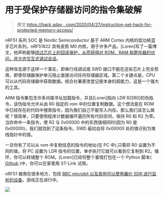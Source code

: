 # 用于受保护存储器访问的指令集破解

> 原文:[https://hack aday . com/2020/04/27/instruction-set-hack-for-protected-memory-access/](https://hackaday.com/2020/04/27/instruction-set-hack-for-protected-memory-access/)

nRF51 系列 SOC 是 Nordic Semiconductor 基于 ARM Cortex 内核的低功耗蓝牙芯片系列。nRF51822 具有皮质 M0 内核，用于许多产品。[Loren]写了一篇博文，他声称能够[绕过芯片上的回读保护，从而获得对 ROM、RAM 和寄存器的访问，并允许交互式调试会话](https://www.optiv.com/blog/automated-unlocking-nrf51-series-socs-nrfsec)。

这种攻击源于这样一个事实，即串行线调试或 SWD 接口不能在这些芯片上完全禁用，即使存储器保护单元阻止直接访问任何存储器区域。第二个关键点是，CPU 可以从代码存储器中获取数据。结合社署更改登记册本身的超能力，这是一个强大的工具。

ARM 指令集包含许多间接寻址加载指令，并且[Loren]指向 LDR R2[R0]的伪指令，该伪指令允许从由 R0 指定的 rom 中的位置复制数据。这个想法是在 ROM 中已经存在的代码中搜索指令，因为我们自己不能写入内存。那么我们该怎么做呢？很简单，只要使用程序计数器循环遍历所有代码空间，保持 R0 和 R2 为零。当你命中一条指令，使 R2 与 0x00000 中的东西值相同时(因为 R0 是 0x00000)，我们就找到了这条指令。SWD 最初会将 0x00000 处的值识别为堆栈指针中的值。

一旦你有了可以从 rom 中复制信息的指令的地址(在 PC 中),只需将 R0 设置为不同的值，将 PC 设置为 LDR 指令的位置，单步执行它就可以看到它复制到 R2。循环，你可以转储整个 ROM。[Loren]已经将整个事情打包在一个 Python 脚本( [Github](https://github.com/buildxyz-git/nrfsec) )中，你可以在家里用 ST-Link 试用。

nRF51 被用在很多地方，包括 [BBC microbit 以及其他可以使用廉价 SDR 进行监听的设备](https://hackaday.com/2019/03/28/wopr-security-loses-some-of-its-obscurity/)。游戏正在进行中。

![](../Images/5c7be9ea848e8f1369dddfc872643268.png)